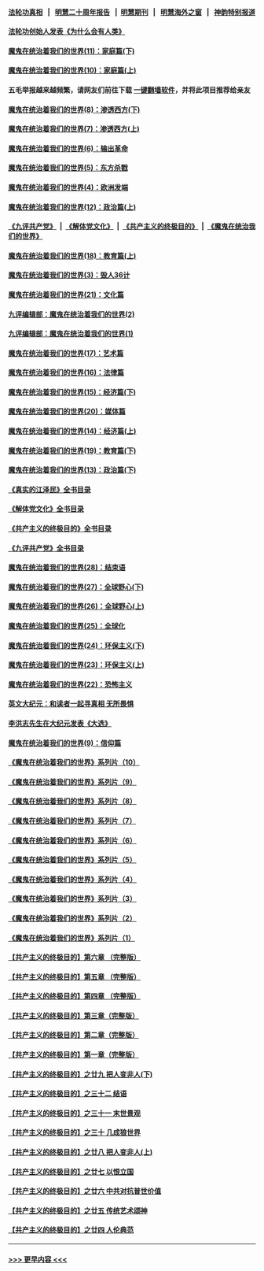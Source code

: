 #### [法轮功真相](https://github.com/gfw-breaker/truth/blob/master/README.md?t=0) &nbsp;&nbsp;|&nbsp;&nbsp; [明慧二十周年报告](https://github.com/gfw-breaker/mh-reports/blob/master/README.md?t=0) &nbsp;&nbsp;|&nbsp;&nbsp;[明慧期刊](https://github.com/gfw-breaker/mh-qikan) &nbsp;&nbsp;|&nbsp;&nbsp; [明慧海外之窗](https://github.com/gfw-breaker/mh-news/blob/master/README.md?t=0) &nbsp;&nbsp;|&nbsp;&nbsp; [神韵特别报道](https://github.com/gfw-breaker/mh-news/blob/master/shenyun.md?t=0)
#### [法轮功创始人发表《为什么会有人类》](../pages/nsc422/n13912117.md?t=02221243) 
#### [魔鬼在统治着我们的世界(11)：家庭篇(下)](../pages/nsc422/n10440961.md?t=02221243) 
#### [魔鬼在统治着我们的世界(10)：家庭篇(上)](../pages/nsc422/n10435448.md?t=02221243) 
#### 五毛举报越来越频繁，请网友们前往下载 [一键翻墙软件](https://github.com/gfw-breaker/ssr-accounts)，并将此项目推荐给亲友
#### [魔鬼在统治着我们的世界(8)：渗透西方(下)](../pages/nsc422/n10429603.md?t=02221243) 
#### [魔鬼在统治着我们的世界(7)：渗透西方(上)](../pages/nsc422/n10426013.md?t=02221243) 
#### [魔鬼在统治着我们的世界(6)：输出革命](../pages/nsc422/n10421536.md?t=02221243) 
#### [魔鬼在统治着我们的世界(5)：东方杀戮](../pages/nsc422/n10417707.md?t=02221243) 
#### [魔鬼在统治着我们的世界(4)：欧洲发端](../pages/nsc422/n10414890.md?t=02221243) 
#### [魔鬼在统治着我们的世界(12)：政治篇(上)](../pages/nsc422/n10444576.md?t=02221243) 
#### [《九评共产党》](https://github.com/begood0513/9ping.md/blob/master/README.md) &nbsp;|&nbsp; [《解体党文化》](../../../../jtdwh.md/blob/master/README.md)  &nbsp;|&nbsp; [《共产主义的终极目的》](../../../../gczydzjmd.md/blob/master/README.md) &nbsp;|&nbsp; [《魔鬼在统治我们的世界》](../../../../mgztzwmdsj.md/blob/master/README.md) 
#### [魔鬼在统治着我们的世界(18)：教育篇(上)](../pages/nsc422/n10526970.md?t=02221243) 
#### [魔鬼在统治着我们的世界(3)：毁人36计](../pages/nsc422/n10411583.md?t=02221243) 
#### [魔鬼在统治着我们的世界(21)：文化篇](../pages/nsc422/n10597706.md?t=02221243) 
#### [九评编辑部：魔鬼在统治着我们的世界(2)](../pages/nsc422/n10410036.md?t=02221243) 
#### [九评编辑部：魔鬼在统治着我们的世界(1)](../pages/nsc422/n10406825.md?t=02221243) 
#### [魔鬼在统治着我们的世界(17)：艺术篇](../pages/nsc422/n10499093.md?t=02221243) 
#### [魔鬼在统治着我们的世界(16)：法律篇](../pages/nsc422/n10485969.md?t=02221243) 
#### [魔鬼在统治着我们的世界(15)：经济篇(下)](../pages/nsc422/n10469975.md?t=02221243) 
#### [魔鬼在统治着我们的世界(20)：媒体篇](../pages/nsc422/n10586579.md?t=02221243) 
#### [魔鬼在统治着我们的世界(14)：经济篇(上)](../pages/nsc422/n10457370.md?t=02221243) 
#### [魔鬼在统治着我们的世界(19)：教育篇(下)](../pages/nsc422/n10564808.md?t=02221243) 
#### [魔鬼在统治着我们的世界(13)：政治篇(下)](../pages/nsc422/n10448270.md?t=02221243) 
#### [《真实的江泽民》全书目录](../pages/nsc422/n13721399.md?t=02221243) 
#### [《解体党文化》全书目录](../pages/nsc422/n13721157.md?t=02221243) 
#### [《共产主义的终极目的》全书目录](../pages/nsc422/n13721048.md?t=02221243) 
#### [《九评共产党》全书目录](../pages/nsc422/n13708085.md?t=02221243) 
#### [魔鬼在统治着我们的世界(28)：结束语](../pages/nsc422/n10936246.md?t=02221243) 
#### [魔鬼在统治着我们的世界(27)：全球野心(下)](../pages/nsc422/n10928319.md?t=02221243) 
#### [魔鬼在统治着我们的世界(26)：全球野心(上)](../pages/nsc422/n10900318.md?t=02221243) 
#### [魔鬼在统治着我们的世界(25)：全球化](../pages/nsc422/n10788205.md?t=02221243) 
#### [魔鬼在统治着我们的世界(24)：环保主义(下)](../pages/nsc422/n10695307.md?t=02221243) 
#### [魔鬼在统治着我们的世界(23)：环保主义(上)](../pages/nsc422/n10688613.md?t=02221243) 
#### [魔鬼在统治着我们的世界(22)：恐怖主义](../pages/nsc422/n10614727.md?t=02221243) 
#### [英文大纪元：和读者一起寻真相 无所畏惧](../pages/nsc422/n12542027.md?t=02221243) 
#### [李洪志先生在大纪元发表《大选》](../pages/nsc422/n12534746.md?t=02221243) 
#### [魔鬼在统治着我们的世界(9)：信仰篇](../pages/nsc422/n10432159.md?t=02221243) 
#### [《魔鬼在统治着我们的世界》系列片（10）](../pages/nsc422/n12292670.md?t=02221243) 
#### [《魔鬼在统治着我们的世界》系列片（9）](../pages/nsc422/n12290859.md?t=02221243) 
#### [《魔鬼在统治着我们的世界》系列片（8）](../pages/nsc422/n12287445.md?t=02221243) 
#### [《魔鬼在统治着我们的世界》系列片（7）](../pages/nsc422/n12283425.md?t=02221243) 
#### [《魔鬼在统治着我们的世界》系列片（6）](../pages/nsc422/n12282314.md?t=02221243) 
#### [《魔鬼在统治着我们的世界》系列片（5）](../pages/nsc422/n12281419.md?t=02221243) 
#### [《魔鬼在统治着我们的世界》系列片（4）](../pages/nsc422/n12274024.md?t=02221243) 
#### [《魔鬼在统治着我们的世界》系列片（3）](../pages/nsc422/n12271322.md?t=02221243) 
#### [《魔鬼在统治着我们的世界》系列片（2）](../pages/nsc422/n12269049.md?t=02221243) 
#### [《魔鬼在统治着我们的世界》系列片（1）](../pages/nsc422/n12267575.md?t=02221243) 
#### [【共产主义的终极目的】第六章 （完整版）](../pages/nsc422/n11428913.md?t=02221243) 
#### [【共产主义的终极目的】第五章 （完整版）](../pages/nsc422/n11428912.md?t=02221243) 
#### [【共产主义的终极目的】第四章 （完整版）](../pages/nsc422/n11428907.md?t=02221243) 
#### [【共产主义的终极目的】第三章（完整版）](../pages/nsc422/n11428848.md?t=02221243) 
#### [【共产主义的终极目的】第二章（完整版）](../pages/nsc422/n11428831.md?t=02221243) 
#### [【共产主义的终极目的】第一章（完整版）](../pages/nsc422/n11417651.md?t=02221243) 
#### [【共产主义的终极目的】之廿九 把人变非人(下)](../pages/nsc422/n11344140.md?t=02221243) 
#### [【共产主义的终极目的】之三十二 结语](../pages/nsc422/n11360535.md?t=02221243) 
#### [【共产主义的终极目的】之三十一 末世景观](../pages/nsc422/n11351129.md?t=02221243) 
#### [【共产主义的终极目的】之三十 几成狼世界](../pages/nsc422/n11348280.md?t=02221243) 
#### [【共产主义的终极目的】之廿八 把人变非人(上)](../pages/nsc422/n11340492.md?t=02221243) 
#### [【共产主义的终极目的】之廿七 以恨立国](../pages/nsc422/n11336944.md?t=02221243) 
#### [【共产主义的终极目的】之廿六 中共对抗普世价值](../pages/nsc422/n11324785.md?t=02221243) 
#### [【共产主义的终极目的】之廿五 传统艺术颂神](../pages/nsc422/n11296396.md?t=02221243) 
#### [【共产主义的终极目的】之廿四 人伦典范](../pages/nsc422/n11296397.md?t=02221243) 

----
#### [ >>> 更早内容 <<< ](../indexes/nsc422-earlier.md)
